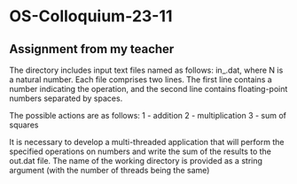# OS-Colloquium-23-11
## Assignment from my teacher
The directory includes input text files named as follows: in_<N>.dat, where N is a natural number. Each file comprises two lines. The first line contains a number indicating the operation, and the second line contains floating-point numbers separated by spaces.

The possible actions are as follows:
1 - addition
2 - multiplication
3 - sum of squares

It is necessary to develop a multi-threaded application that will perform the specified operations on numbers and write the sum of the results to the out.dat file. The name of the working directory is provided as a string argument (with the number of threads being the same)
